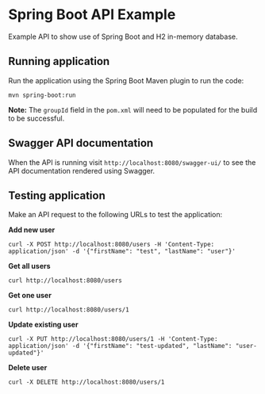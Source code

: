 # Spring Boot API Example
 
 Example API to show use of Spring Boot and H2 in-memory database.
 
## Running application
 Run the application using the Spring Boot Maven plugin to run the code:
 
 ```
 mvn spring-boot:run
 ```
 
 **Note:** The `groupId` field in the `pom.xml` will need to be populated for the build to be successful.
 
## Swagger API documentation
When the API is running visit `http://localhost:8080/swagger-ui/` to see the API documentation rendered using Swagger.
 
## Testing application
 Make an API request to the following URLs to test the application:
 
 **Add new user**
 
 ```
 curl -X POST http://localhost:8080/users -H 'Content-Type: application/json' -d '{"firstName": "test", "lastName": "user"}'
 ```
 
 **Get all users**
 
 ```
 curl http://localhost:8080/users
 ```
 
 **Get one user**
 
 ```
 curl http://localhost:8080/users/1
 ```
 
 **Update existing user**
 
 ```
 curl -X PUT http://localhost:8080/users/1 -H 'Content-Type: application/json' -d '{"firstName": "test-updated", "lastName": "user-updated"}'
 ```

 **Delete user**
 
 ```
 curl -X DELETE http://localhost:8080/users/1
 ```
